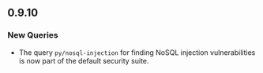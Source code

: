 ## 0.9.10

### New Queries

* The query `py/nosql-injection` for finding NoSQL injection vulnerabilities is now part of the default security suite.
